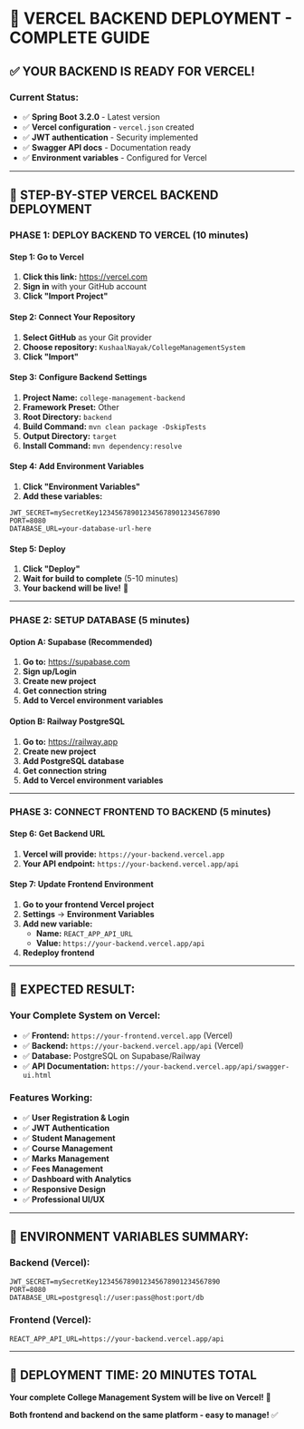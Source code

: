 # 🚀 **VERCEL BACKEND DEPLOYMENT - COMPLETE GUIDE**

## ✅ **YOUR BACKEND IS READY FOR VERCEL!**

### **Current Status:**
- ✅ **Spring Boot 3.2.0** - Latest version
- ✅ **Vercel configuration** - `vercel.json` created
- ✅ **JWT authentication** - Security implemented
- ✅ **Swagger API docs** - Documentation ready
- ✅ **Environment variables** - Configured for Vercel

---

## 🎯 **STEP-BY-STEP VERCEL BACKEND DEPLOYMENT**

### **PHASE 1: DEPLOY BACKEND TO VERCEL (10 minutes)**

#### **Step 1: Go to Vercel**
1. **Click this link:** https://vercel.com
2. **Sign in** with your GitHub account
3. **Click "Import Project"**

#### **Step 2: Connect Your Repository**
1. **Select GitHub** as your Git provider
2. **Choose repository:** `KushaalNayak/CollegeManagementSystem`
3. **Click "Import"**

#### **Step 3: Configure Backend Settings**
1. **Project Name:** `college-management-backend`
2. **Framework Preset:** Other
3. **Root Directory:** `backend`
4. **Build Command:** `mvn clean package -DskipTests`
5. **Output Directory:** `target`
6. **Install Command:** `mvn dependency:resolve`

#### **Step 4: Add Environment Variables**
1. **Click "Environment Variables"**
2. **Add these variables:**

```
JWT_SECRET=mySecretKey123456789012345678901234567890
PORT=8080
DATABASE_URL=your-database-url-here
```

#### **Step 5: Deploy**
1. **Click "Deploy"**
2. **Wait for build to complete** (5-10 minutes)
3. **Your backend will be live!** 🎉

---

### **PHASE 2: SETUP DATABASE (5 minutes)**

#### **Option A: Supabase (Recommended)**
1. **Go to:** https://supabase.com
2. **Sign up/Login**
3. **Create new project**
4. **Get connection string**
5. **Add to Vercel environment variables**

#### **Option B: Railway PostgreSQL**
1. **Go to:** https://railway.app
2. **Create new project**
3. **Add PostgreSQL database**
4. **Get connection string**
5. **Add to Vercel environment variables**

---

### **PHASE 3: CONNECT FRONTEND TO BACKEND (5 minutes)**

#### **Step 6: Get Backend URL**
1. **Vercel will provide:** `https://your-backend.vercel.app`
2. **Your API endpoint:** `https://your-backend.vercel.app/api`

#### **Step 7: Update Frontend Environment**
1. **Go to your frontend Vercel project**
2. **Settings** → **Environment Variables**
3. **Add new variable:**
   - **Name:** `REACT_APP_API_URL`
   - **Value:** `https://your-backend.vercel.app/api`
4. **Redeploy frontend**

---

## 🎉 **EXPECTED RESULT:**

### **Your Complete System on Vercel:**
- ✅ **Frontend:** `https://your-frontend.vercel.app` (Vercel)
- ✅ **Backend:** `https://your-backend.vercel.app/api` (Vercel)
- ✅ **Database:** PostgreSQL on Supabase/Railway
- ✅ **API Documentation:** `https://your-backend.vercel.app/api/swagger-ui.html`

### **Features Working:**
- ✅ **User Registration & Login**
- ✅ **JWT Authentication**
- ✅ **Student Management**
- ✅ **Course Management**
- ✅ **Marks Management**
- ✅ **Fees Management**
- ✅ **Dashboard with Analytics**
- ✅ **Responsive Design**
- ✅ **Professional UI/UX**

---

## 🔧 **ENVIRONMENT VARIABLES SUMMARY:**

### **Backend (Vercel):**
```
JWT_SECRET=mySecretKey123456789012345678901234567890
PORT=8080
DATABASE_URL=postgresql://user:pass@host:port/db
```

### **Frontend (Vercel):**
```
REACT_APP_API_URL=https://your-backend.vercel.app/api
```

---

## 🚀 **DEPLOYMENT TIME: 20 MINUTES TOTAL**

**Your complete College Management System will be live on Vercel!** 🎉

**Both frontend and backend on the same platform - easy to manage!** ✅
